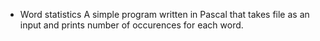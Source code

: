 * Word statistics
A simple program written in Pascal that takes file as an input and prints number of occurences for each word.
